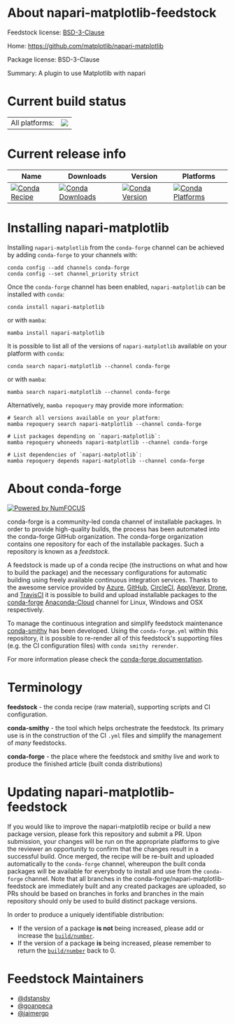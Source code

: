 About napari-matplotlib-feedstock
=================================

Feedstock license: [BSD-3-Clause](https://github.com/conda-forge/napari-matplotlib-feedstock/blob/main/LICENSE.txt)

Home: https://github.com/matplotlib/napari-matplotlib

Package license: BSD-3-Clause

Summary: A plugin to use Matplotlib with napari

Current build status
====================


<table><tr><td>All platforms:</td>
    <td>
      <a href="https://dev.azure.com/conda-forge/feedstock-builds/_build/latest?definitionId=16393&branchName=main">
        <img src="https://dev.azure.com/conda-forge/feedstock-builds/_apis/build/status/napari-matplotlib-feedstock?branchName=main">
      </a>
    </td>
  </tr>
</table>

Current release info
====================

| Name | Downloads | Version | Platforms |
| --- | --- | --- | --- |
| [![Conda Recipe](https://img.shields.io/badge/recipe-napari--matplotlib-green.svg)](https://anaconda.org/conda-forge/napari-matplotlib) | [![Conda Downloads](https://img.shields.io/conda/dn/conda-forge/napari-matplotlib.svg)](https://anaconda.org/conda-forge/napari-matplotlib) | [![Conda Version](https://img.shields.io/conda/vn/conda-forge/napari-matplotlib.svg)](https://anaconda.org/conda-forge/napari-matplotlib) | [![Conda Platforms](https://img.shields.io/conda/pn/conda-forge/napari-matplotlib.svg)](https://anaconda.org/conda-forge/napari-matplotlib) |

Installing napari-matplotlib
============================

Installing `napari-matplotlib` from the `conda-forge` channel can be achieved by adding `conda-forge` to your channels with:

```
conda config --add channels conda-forge
conda config --set channel_priority strict
```

Once the `conda-forge` channel has been enabled, `napari-matplotlib` can be installed with `conda`:

```
conda install napari-matplotlib
```

or with `mamba`:

```
mamba install napari-matplotlib
```

It is possible to list all of the versions of `napari-matplotlib` available on your platform with `conda`:

```
conda search napari-matplotlib --channel conda-forge
```

or with `mamba`:

```
mamba search napari-matplotlib --channel conda-forge
```

Alternatively, `mamba repoquery` may provide more information:

```
# Search all versions available on your platform:
mamba repoquery search napari-matplotlib --channel conda-forge

# List packages depending on `napari-matplotlib`:
mamba repoquery whoneeds napari-matplotlib --channel conda-forge

# List dependencies of `napari-matplotlib`:
mamba repoquery depends napari-matplotlib --channel conda-forge
```


About conda-forge
=================

[![Powered by
NumFOCUS](https://img.shields.io/badge/powered%20by-NumFOCUS-orange.svg?style=flat&colorA=E1523D&colorB=007D8A)](https://numfocus.org)

conda-forge is a community-led conda channel of installable packages.
In order to provide high-quality builds, the process has been automated into the
conda-forge GitHub organization. The conda-forge organization contains one repository
for each of the installable packages. Such a repository is known as a *feedstock*.

A feedstock is made up of a conda recipe (the instructions on what and how to build
the package) and the necessary configurations for automatic building using freely
available continuous integration services. Thanks to the awesome service provided by
[Azure](https://azure.microsoft.com/en-us/services/devops/), [GitHub](https://github.com/),
[CircleCI](https://circleci.com/), [AppVeyor](https://www.appveyor.com/),
[Drone](https://cloud.drone.io/welcome), and [TravisCI](https://travis-ci.com/)
it is possible to build and upload installable packages to the
[conda-forge](https://anaconda.org/conda-forge) [Anaconda-Cloud](https://anaconda.org/)
channel for Linux, Windows and OSX respectively.

To manage the continuous integration and simplify feedstock maintenance
[conda-smithy](https://github.com/conda-forge/conda-smithy) has been developed.
Using the ``conda-forge.yml`` within this repository, it is possible to re-render all of
this feedstock's supporting files (e.g. the CI configuration files) with ``conda smithy rerender``.

For more information please check the [conda-forge documentation](https://conda-forge.org/docs/).

Terminology
===========

**feedstock** - the conda recipe (raw material), supporting scripts and CI configuration.

**conda-smithy** - the tool which helps orchestrate the feedstock.
                   Its primary use is in the construction of the CI ``.yml`` files
                   and simplify the management of *many* feedstocks.

**conda-forge** - the place where the feedstock and smithy live and work to
                  produce the finished article (built conda distributions)


Updating napari-matplotlib-feedstock
====================================

If you would like to improve the napari-matplotlib recipe or build a new
package version, please fork this repository and submit a PR. Upon submission,
your changes will be run on the appropriate platforms to give the reviewer an
opportunity to confirm that the changes result in a successful build. Once
merged, the recipe will be re-built and uploaded automatically to the
`conda-forge` channel, whereupon the built conda packages will be available for
everybody to install and use from the `conda-forge` channel.
Note that all branches in the conda-forge/napari-matplotlib-feedstock are
immediately built and any created packages are uploaded, so PRs should be based
on branches in forks and branches in the main repository should only be used to
build distinct package versions.

In order to produce a uniquely identifiable distribution:
 * If the version of a package **is not** being increased, please add or increase
   the [``build/number``](https://docs.conda.io/projects/conda-build/en/latest/resources/define-metadata.html#build-number-and-string).
 * If the version of a package **is** being increased, please remember to return
   the [``build/number``](https://docs.conda.io/projects/conda-build/en/latest/resources/define-metadata.html#build-number-and-string)
   back to 0.

Feedstock Maintainers
=====================

* [@dstansby](https://github.com/dstansby/)
* [@goanpeca](https://github.com/goanpeca/)
* [@jaimergp](https://github.com/jaimergp/)

